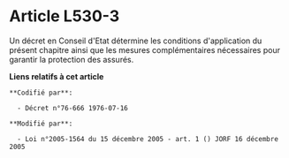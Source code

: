 # Article L530-3

Un décret en Conseil d'Etat détermine les conditions d'application du présent chapitre ainsi que les mesures complémentaires
nécessaires pour garantir la protection des assurés.

**Liens relatifs à cet article**

	**Codifié par**:

	  - Décret n°76-666 1976-07-16

	**Modifié par**:

	  - Loi n°2005-1564 du 15 décembre 2005 - art. 1 () JORF 16 décembre 2005
